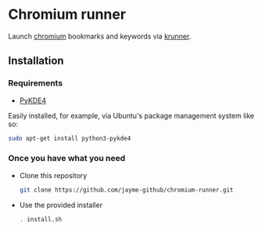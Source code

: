 # Chromium runner

Launch [chromium](http://www.chromium.org/) bookmarks and keywords via [krunner](http://userbase.kde.org/Plasma/Krunner).

## Installation

### Requirements
- [PyKDE4](http://techbase.kde.org/Development/Languages/Python)

Easily installed, for example, via Ubuntu's package management system like so:

```bash
sudo apt-get install python3-pykde4
```

### Once you have what you need
- Clone this repository

  ```bash
  git clone https://github.com/jayme-github/chromium-runner.git
  ```
  
- Use the provided installer

  ```bash
  . install.sh
  ```
